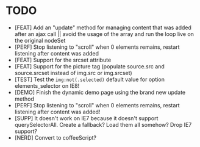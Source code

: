 TODO
====

* [FEAT] Add an "update" method for managing content that was added after an ajax call || avoid the usage of the array and run the loop live on the original nodeSet
* [PERF] Stop listening to "scroll" when 0 elements remains, restart listening after content was added
* [FEAT] Support for the srcset attribute
* [FEAT] Support for the picture tag (populate source.src and source.srcset instead of img.src or img.srcset)
* [TEST] Test the `img:not(.selected)` default value for option elements_selector on IE8!
* [DEMO] Finish the dynamic demo page using the brand new update method
* [PERF] Stop listening to "scroll" when 0 elements remains, restart listening after content was added!
* [SUPP] It doesn't work on IE7 because it doesn't support querySelectorAll. Create a fallback? Load them all somehow? Drop IE7 support?
* [NERD] Convert to coffeeScript?